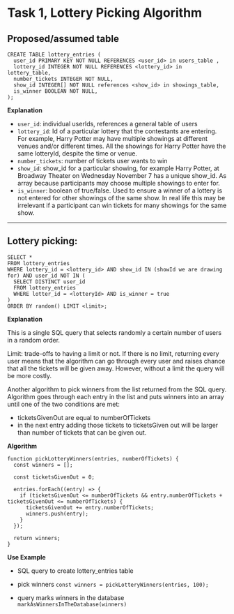 # Task 1, Lottery Picking Algorithm

## Proposed/assumed table

```
CREATE TABLE lottery_entries (
  user_id PRIMARY KEY NOT NULL REFERENCES <user_id> in users_table ,
  lottery_id INTEGER NOT NULL REFERENCES <lottery_id> in lottery_table,
  number_tickets INTEGER NOT NULL,
  show_id INTEGER[] NOT NULL references <show_id> in showings_table,
  is_winner BOOLEAN NOT NULL,
);
```

**Explanation**

- `user_id`: individual userIds, references a general table of users
- `lottery_id`: Id of a particular lottery that the contestants are entering. For example, Harry Potter may have multiple showings at different venues and/or different times. All the showings for Harry Potter have the same lotteryId, despite the time or venue.
- `number_tickets`: number of tickets user wants to win
- `show_id`: show_id for a particular showing, for example Harry Potter, at Broadway Theater on Wednesday November 7 has a unique show_id. As array because participants may choose multiple showings to enter for.
- `is_winner`: boolean of true/false. Used to ensure a winner of a lottery is not entered for other showings of the same show. In real life this may be irrelevant if a participant can win tickets for many showings for the same show.

---

## Lottery picking:

```
SELECT *
FROM lottery_entries
WHERE lottery_id = <lottery_id> AND show_id IN (showId we are drawing for) AND user_id NOT IN (
  SELECT DISTINCT user_id
  FROM lottery_entries
  WHERE lotter_id = <lotteryId> AND is_winner = true
)
ORDER BY random() LIMIT <limit>;
```

**Explanation**

This is a single SQL query that selects randomly a certain number of users in a random order.

Limit: trade-offs to having a limit or not. If there is no limit, returning every user means that the algorithm can go through every user and raises chance that all the tickets will be given away. However, without a limit the query will be more costly.

Another algorithm to pick winners from the list returned from the SQL query. Algorithm goes through each entry in the list and puts winners into an array until one of the two conditions are met:

- ticketsGivenOut are equal to numberOfTickets
- in the next entry adding those tickets to ticketsGiven out will be larger than number of tickets that can be given out.

**Algorithm**

```
function pickLotteryWinners(entries, numberOfTickets) {
  const winners = [];

  const ticketsGivenOut = 0;

  entries.forEach((entry) => {
    if (ticketsGivenOut <= numberOfTickets && entry.numberOfTickets + ticketsGivenOut <= numberOfTickets) {
      ticketsGivenOut += entry.numberOfTickets;
      winners.push(entry);
    }
  });

  return winners;
}
```

**Use Example**

- SQL query to create lottery_entries table

- pick winners
  `const winners = pickLotteryWinners(entries, 100);`

- query marks winners in the database
  `markAsWinnersInTheDatabase(winners)`
